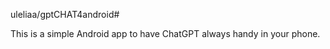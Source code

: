 uleliaa/gptCHAT4android# 

This is a simple Android app to have ChatGPT always handy in your phone.

